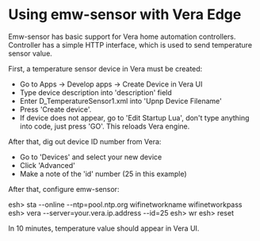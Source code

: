 Using emw-sensor with Vera Edge
===============================

Emw-sensor has basic support for Vera home automation controllers.
Controller has a simple HTTP interface, which is used to send
temperature sensor value.

First, a temperature sensor device in Vera must be created:

- Go to Apps -> Develop apps -> Create Device in Vera UI
- Type device description into 'description' field
- Enter D_TemperatureSensor1.xml into 'Upnp Device Filename'
- Press 'Create device'.
- If device does not appear, go to 'Edit Startup Lua', don't type anything 
  into code, just press 'GO'. This reloads Vera engine.

After that, dig out device ID number from Vera:

- Go to 'Devices' and select your new device
- Click 'Advanced'
- Make a note of the 'id' number (25 in this example)

After that, configure emw-sensor:

esh> sta --online --ntp=pool.ntp.org wifinetworkname wifinetworkpass
esh> vera --server=your.vera.ip.address --id=25
esh> wr
esh> reset

In 10 minutes, temperature value should appear in Vera UI.
